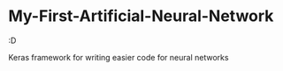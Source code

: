 # My-First-Artificial-Neural-Network
:D

Keras framework for writing easier code for neural networks
